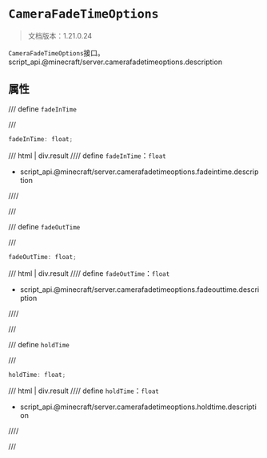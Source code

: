 # `CameraFadeTimeOptions`

> 文档版本：1.21.0.24

`CameraFadeTimeOptions`接口。script_api.@minecraft/server.camerafadetimeoptions.description

## 属性

/// define
`fadeInTime`


///

```js
fadeInTime: float;
```

/// html | div.result
//// define
`fadeInTime`：`float`

- script_api.@minecraft/server.camerafadetimeoptions.fadeintime.description


////

///


/// define
`fadeOutTime`


///

```js
fadeOutTime: float;
```

/// html | div.result
//// define
`fadeOutTime`：`float`

- script_api.@minecraft/server.camerafadetimeoptions.fadeouttime.description


////

///


/// define
`holdTime`


///

```js
holdTime: float;
```

/// html | div.result
//// define
`holdTime`：`float`

- script_api.@minecraft/server.camerafadetimeoptions.holdtime.description


////

///

